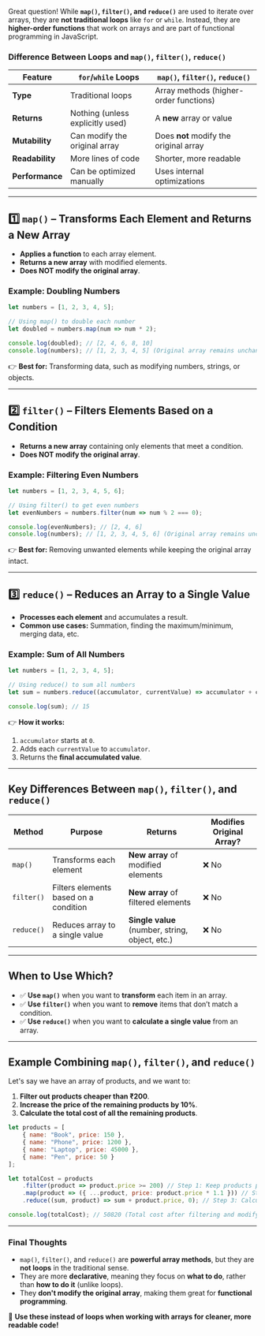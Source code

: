 Great question! While **`map()`, `filter()`, and `reduce()`** are used to iterate over arrays, they are **not traditional loops** like `for` or `while`. Instead, they are **higher-order functions** that work on arrays and are part of functional programming in JavaScript.

### **Difference Between Loops and `map()`, `filter()`, `reduce()`**
| Feature         | `for`/`while` Loops | `map()`, `filter()`, `reduce()` |
|---------------|------------------|------------------------|
| **Type**      | Traditional loops | Array methods (higher-order functions) |
| **Returns**   | Nothing (unless explicitly used) | A **new** array or value |
| **Mutability** | Can modify the original array | Does **not** modify the original array |
| **Readability** | More lines of code | Shorter, more readable |
| **Performance** | Can be optimized manually | Uses internal optimizations |

---

## **1️⃣ `map()` – Transforms Each Element and Returns a New Array**
- **Applies a function** to each array element.
- **Returns a new array** with modified elements.
- **Does NOT modify the original array**.

### **Example: Doubling Numbers**
```javascript
let numbers = [1, 2, 3, 4, 5];

// Using map() to double each number
let doubled = numbers.map(num => num * 2);

console.log(doubled); // [2, 4, 6, 8, 10]
console.log(numbers); // [1, 2, 3, 4, 5] (Original array remains unchanged)
```
👉 **Best for:** Transforming data, such as modifying numbers, strings, or objects.

---

## **2️⃣ `filter()` – Filters Elements Based on a Condition**
- **Returns a new array** containing only elements that meet a condition.
- **Does NOT modify the original array**.

### **Example: Filtering Even Numbers**
```javascript
let numbers = [1, 2, 3, 4, 5, 6];

// Using filter() to get even numbers
let evenNumbers = numbers.filter(num => num % 2 === 0);

console.log(evenNumbers); // [2, 4, 6]
console.log(numbers); // [1, 2, 3, 4, 5, 6] (Original array remains unchanged)
```
👉 **Best for:** Removing unwanted elements while keeping the original array intact.

---

## **3️⃣ `reduce()` – Reduces an Array to a Single Value**
- **Processes each element** and accumulates a result.
- **Common use cases:** Summation, finding the maximum/minimum, merging data, etc.

### **Example: Sum of All Numbers**
```javascript
let numbers = [1, 2, 3, 4, 5];

// Using reduce() to sum all numbers
let sum = numbers.reduce((accumulator, currentValue) => accumulator + currentValue, 0);

console.log(sum); // 15
```
👉 **How it works:**
1. `accumulator` starts at `0`.
2. Adds each `currentValue` to `accumulator`.
3. Returns the **final accumulated value**.

---

## **Key Differences Between `map()`, `filter()`, and `reduce()`**
| Method | Purpose | Returns | Modifies Original Array? |
|--------|---------|---------|-------------------------|
| `map()` | Transforms each element | **New array** of modified elements | ❌ No |
| `filter()` | Filters elements based on a condition | **New array** of filtered elements | ❌ No |
| `reduce()` | Reduces array to a single value | **Single value** (number, string, object, etc.) | ❌ No |

---

## **When to Use Which?**
- ✅ **Use `map()`** when you want to **transform** each item in an array.
- ✅ **Use `filter()`** when you want to **remove** items that don’t match a condition.
- ✅ **Use `reduce()`** when you want to **calculate a single value** from an array.

---

## **Example Combining `map()`, `filter()`, and `reduce()`**
Let's say we have an array of products, and we want to:
1. **Filter out products cheaper than ₹200**.
2. **Increase the price of the remaining products by 10%**.
3. **Calculate the total cost of all the remaining products**.

```javascript
let products = [
    { name: "Book", price: 150 },
    { name: "Phone", price: 1200 },
    { name: "Laptop", price: 45000 },
    { name: "Pen", price: 50 }
];

let totalCost = products
    .filter(product => product.price >= 200) // Step 1: Keep products priced ₹200+
    .map(product => ({ ...product, price: product.price * 1.1 })) // Step 2: Increase price by 10%
    .reduce((sum, product) => sum + product.price, 0); // Step 3: Calculate total price

console.log(totalCost); // 50820 (Total cost after filtering and modifying prices)
```
---
### **Final Thoughts**
- `map()`, `filter()`, and `reduce()` are **powerful array methods**, but they are **not loops** in the traditional sense.
- They are more **declarative**, meaning they focus on **what to do**, rather than **how to do it** (unlike loops).
- They **don't modify the original array**, making them great for **functional programming**.

🚀 **Use these instead of loops when working with arrays for cleaner, more readable code!**